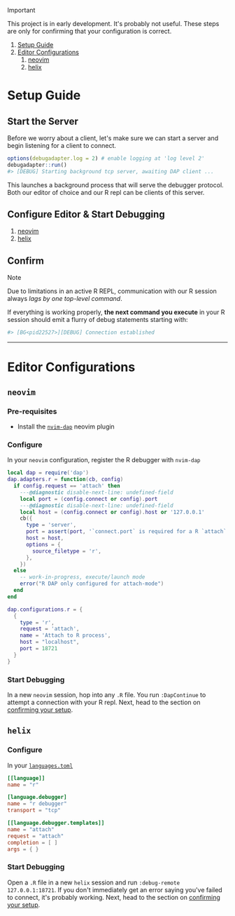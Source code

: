 > [!IMPORTANT]  
> This project is in early development. It's probably not useful. These steps
> are only for confirming that your configuration is correct.

1. [Setup Guide](#setup-guide)
2. [Editor Configurations](#editor-configurations)
   1. [neovim](#neovim)
   2. [helix](#helix)

# Setup Guide

## Start the Server

Before we worry about a client, let's make sure we can start a server and begin
listening for a client to connect.

```r
options(debugadapter.log = 2) # enable logging at 'log level 2'
debugadapter::run()
#> [DEBUG] Starting background tcp server, awaiting DAP client ...
```

This launches a background process that will serve the debugger protocol. Both
our editor of choice and our R repl can be clients of this server.

## Configure Editor & Start Debugging

1. [neovim](#neovim)
2. [helix](#helix)

## Confirm

> [!NOTE]  
> Due to limitations in an active R REPL, communication with our R session
> always _lags by one top-level command_.

If everything is working properly, **the next command you execute** in your R
session should emit a flurry of debug statements starting with:

```r
#> [BG<pid22527>][DEBUG] Connection established
```

---

# Editor Configurations

## `neovim`

### Pre-requisites

* Install the [`nvim-dap`](https://github.com/mfussenegger/nvim-dap) neovim plugin

### Configure

In your `neovim` configuration, register the R debugger with `nvim-dap`

```lua
local dap = require('dap')
dap.adapters.r = function(cb, config)
  if config.request == 'attach' then
    ---@diagnostic disable-next-line: undefined-field
    local port = (config.connect or config).port
    ---@diagnostic disable-next-line: undefined-field
    local host = (config.connect or config).host or '127.0.0.1'
    cb({
      type = 'server',
      port = assert(port, '`connect.port` is required for a R `attach` configuration'),
      host = host,
      options = {
        source_filetype = 'r',
      },
    })
  else
    -- work-in-progress, execute/launch mode
    error("R DAP only configured for attach-mode")
  end
end

dap.configurations.r = {
  {
    type = 'r',
    request = 'attach',
    name = 'Attach to R process',
    host = "localhost",
    port = 18721
  }
}
```

### Start Debugging

In a new `neovim` session, hop into any `.R` file. You run `:DapContinue` to
attempt a connection with your R repl. Next, head to the section on
[confirming your setup](#confirm).

## `helix`

### Configure

In your [`languages.toml`](https://docs.helix-editor.com/languages.html)

```toml
[[language]]
name = "r"

[language.debugger]
name = "r debugger"
transport = "tcp"

[[language.debugger.templates]]
name = "attach"
request = "attach"
completion = [ ]
args = { }
```

### Start Debugging

Open a `.R` file in a new `helix` session and run 
`:debug-remote 127.0.0.1:18721`. If you don't immediately get an error saying
you've failed to connect, it's probably working. Next, head to the section on
[confirming your setup](#confirm).

